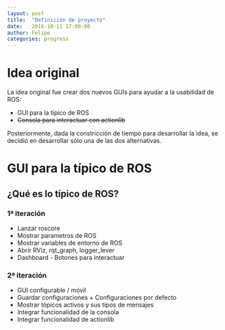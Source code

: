 ```yaml
---
layout: post
title:  "Definición de proyecto"
date:   2016-10-11 17:00:00
author: Felipe
categories: progress
---
```


# Idea original

La idea original fue crear dos nuevos GUIs para ayudar a la usabilidad de ROS:

* GUI para la típico de ROS
*  ~~Consola para interactuar con actionlib~~

Posteriormente, dada la constricción de tiempo para desarrollar la idea, se decidió en desarrollar sólo una de las dos alternativas.

# GUI para la típico de ROS

## ¿Qué es lo típico de ROS?
### 1ª iteración
* Lanzar roscore
* Mostrar parametros de ROS
* Mostrar variables de entorno de ROS
* Abrir RViz, rqt_graph, logger_lever
* Dashboard - Botones para interactuar

### 2ª iteración
* GUI configurable / móvil
* Guardar configuraciones + Configuraciones por defecto
* Mostrar tópicos activos y sus tipos de mensajes
* Integrar funcionalidad de la consola
* Integrar funcionalidad de actionlib
